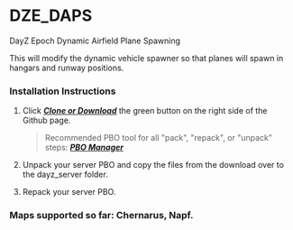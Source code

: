 # DZE_DAPS
DayZ Epoch Dynamic Airfield Plane Spawning

This will modify the dynamic vehicle spawner so that planes will spawn in hangars and runway positions.

### Installation Instructions

1. Click ***[Clone or Download](https://github.com/worldwidesorrow/DZE_DAPS/archive/master.zip)*** the green button on the right side of the Github page.

	> Recommended PBO tool for all "pack", "repack", or "unpack" steps: ***[PBO Manager](http://www.armaholic.com/page.php?id=16369)***
  
2. Unpack your server PBO and copy the files from the download over to the dayz_server folder.

3. Repack your server PBO.

### Maps supported so far: Chernarus, Napf.
